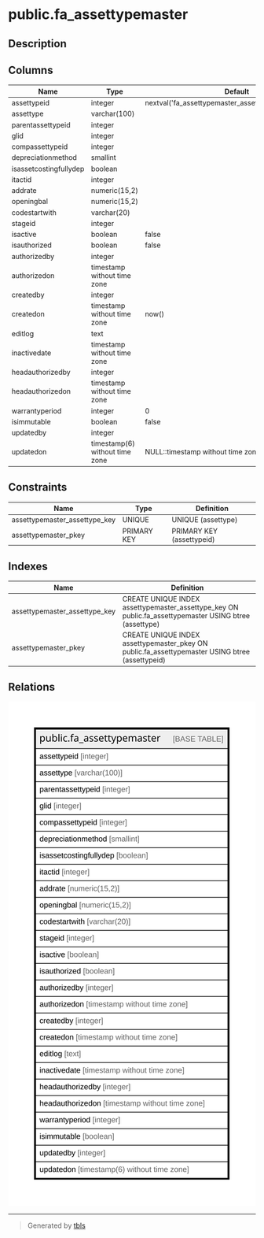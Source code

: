 # public.fa_assettypemaster

## Description

## Columns

| Name | Type | Default | Nullable | Children | Parents | Comment |
| ---- | ---- | ------- | -------- | -------- | ------- | ------- |
| assettypeid | integer | nextval('fa_assettypemaster_assettypeid_seq'::regclass) | false |  |  |  |
| assettype | varchar(100) |  | true |  |  |  |
| parentassettypeid | integer |  | true |  |  |  |
| glid | integer |  | true |  |  |  |
| compassettypeid | integer |  | true |  |  |  |
| depreciationmethod | smallint |  | true |  |  |  |
| isassetcostingfullydep | boolean |  | true |  |  |  |
| itactid | integer |  | true |  |  |  |
| addrate | numeric(15,2) |  | true |  |  |  |
| openingbal | numeric(15,2) |  | true |  |  |  |
| codestartwith | varchar(20) |  | true |  |  |  |
| stageid | integer |  | true |  |  |  |
| isactive | boolean | false | false |  |  |  |
| isauthorized | boolean | false | false |  |  |  |
| authorizedby | integer |  | true |  |  |  |
| authorizedon | timestamp without time zone |  | true |  |  |  |
| createdby | integer |  | true |  |  |  |
| createdon | timestamp without time zone | now() | true |  |  |  |
| editlog | text |  | true |  |  |  |
| inactivedate | timestamp without time zone |  | true |  |  |  |
| headauthorizedby | integer |  | true |  |  |  |
| headauthorizedon | timestamp without time zone |  | true |  |  |  |
| warrantyperiod | integer | 0 | true |  |  |  |
| isimmutable | boolean | false | false |  |  |  |
| updatedby | integer |  | true |  |  |  |
| updatedon | timestamp(6) without time zone | NULL::timestamp without time zone | true |  |  |  |

## Constraints

| Name | Type | Definition |
| ---- | ---- | ---------- |
| assettypemaster_assettype_key | UNIQUE | UNIQUE (assettype) |
| assettypemaster_pkey | PRIMARY KEY | PRIMARY KEY (assettypeid) |

## Indexes

| Name | Definition |
| ---- | ---------- |
| assettypemaster_assettype_key | CREATE UNIQUE INDEX assettypemaster_assettype_key ON public.fa_assettypemaster USING btree (assettype) |
| assettypemaster_pkey | CREATE UNIQUE INDEX assettypemaster_pkey ON public.fa_assettypemaster USING btree (assettypeid) |

## Relations

![er](public.fa_assettypemaster.svg)

---

> Generated by [tbls](https://github.com/k1LoW/tbls)
